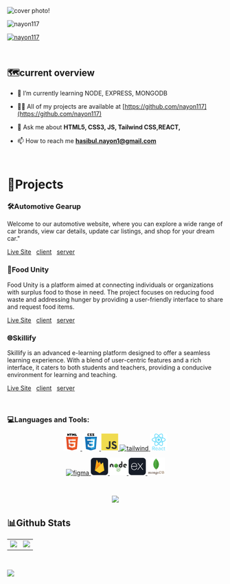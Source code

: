 ![cover photo!]("https://i.ibb.co/wJbNRwn/banner.png" "github cover photo")

<div align="center">

<p align="left"> <img src="https://komarev.com/ghpvc/?username=nayon117&label=Profile%20views&color=0e75b6&style=flat" alt="nayon117" /> </p>

<p align="left"> <a href="https://github.com/ryo-ma/github-profile-trophy"><img src="https://github-profile-trophy.vercel.app/?username=nayon117" alt="nayon117" /></a> </p>

</div>

<br/>

## 🗺️current overview

- 🌱 I’m currently learning NODE, EXPRESS, MONGODB

- 👨‍💻 All of my projects are available at [https://github.com/nayon117](https://github.com/nayon117)

- 💬 Ask me about **HTML5, CSS3, JS, Tailwind CSS,REACT,**

- 📫 How to reach me **hasibul.nayon1@gmail.com**

 <br/>

 

# 🚀Projects

### 🛠️Automotive Gearup
Welcome to our automotive website, where you can explore a wide range of car brands, view car details, update car listings, and shop for your dream car."

 
[Live Site](https://automotive-gearup.web.app/)   &nbsp;   [client](https://github.com/nayon117/automotive-gearup-client)  &nbsp;   [server](https://github.com/nayon117/automotive-gearup-server)


### 🍔Food Unity
Food Unity is a platform aimed at connecting individuals or organizations with surplus food to those in need. The project focuses on reducing food waste and addressing hunger by providing a user-friendly interface to share and request food items.

[Live Site](https://food-unity-client.web.app/)   &nbsp;   [client](https://github.com/nayon117/food-unity-client)  &nbsp;   [server](https://github.com/nayon117/food-unity-server)

### 🌐Skillify
Skillify is an advanced e-learning platform designed to offer a seamless learning experience. With a blend of user-centric features and a rich interface, it caters to both students and teachers, providing a conducive environment for learning and teaching.

[Live Site](https://skillify-client.web.app/)   &nbsp;   [client](https://github.com/nayon117/skillify-client)  &nbsp;   [server](https://github.com/nayon117/skillify-server)

 

 <br/>
 

<h3 align="left">💻Languages and Tools:</h3>
<p align="center">
<a href="https://www.w3.org/html/" target="_blank" rel="noreferrer"> <img src="https://raw.githubusercontent.com/devicons/devicon/master/icons/html5/html5-original-wordmark.svg" alt="html5" width="40" height="40"/> 
  </a>
<a href="https://www.w3schools.com/css/" target="_blank" rel="noreferrer"> 
<img src="https://raw.githubusercontent.com/devicons/devicon/master/icons/css3/css3-original-wordmark.svg" alt="css3" width="40" height="40"/>
 </a>
 <a href="https://developer.mozilla.org/en-US/docs/Web/JavaScript" target="_blank" rel="noreferrer">
    <img src="https://raw.githubusercontent.com/devicons/devicon/master/icons/javascript/javascript-original.svg" alt="javascript" width="40" height="40"/> 
    </a>
     <a href="https://tailwindcss.com/" target="_blank" rel="noreferrer"> <img src="https://www.vectorlogo.zone/logos/tailwindcss/tailwindcss-icon.svg" alt="tailwind" width="40" height="40"/> 
      </a> 
      <a href="https://reactjs.org/" target="_blank" rel="noreferrer"> <img src="https://raw.githubusercontent.com/devicons/devicon/master/icons/react/react-original-wordmark.svg" alt="react" width="40" height="40"/>
       </a>
       </p>
       <p align="center">
       <a href="https://www.figma.com/" target="_blank" rel="noreferrer"> <img src="https://www.vectorlogo.zone/logos/figma/figma-icon.svg" alt="figma" width="40" height="40"/>
  </a> 
       <a href="https://www.firebase.com/" target="_blank" rel="noreferrer"> <img src="./images/firebase.png" alt="figma" width="40" height="40"/>
  </a> 
       <a href="https://nodejs.org" target="_blank" rel="noreferrer"> <img src="https://raw.githubusercontent.com/devicons/devicon/master/icons/nodejs/nodejs-original-wordmark.svg" alt="nodejs" width="40" height="40"/> 
     </a> 
<a href="https://expressjs.com" target="_blank" rel="noreferrer"> 
<img src="./images/express.png" alt="express" width="40" height="40"/>
 </a>  
  <a href="https://www.mongodb.com/" target="_blank" rel="noreferrer"> <img src="https://raw.githubusercontent.com/devicons/devicon/master/icons/mongodb/mongodb-original-wordmark.svg" alt="mongodb" width="40" height="40"/>
     </a> 
       
  </p>

  <br/>

<div align="center">
 
![](http://github-profile-summary-cards.vercel.app/api/cards/repos-per-language?username=nayon117&theme=outrun)

</div>
 
## 📊Github Stats

<div align="center">
  <table>
    <tr>
      <td><img src="http://github-profile-summary-cards.vercel.app/api/cards/stats?username=nayon117&theme=outrun" width="400" /></td>
      <td><img src="https://streak-stats.demolab.com?user=nayon117&theme=outrun" width="400" /></td>
    </tr>
  </table>
</div>

<br/>

![](http://github-profile-summary-cards.vercel.app/api/cards/profile-details?username=nayon117&theme=outrun)

